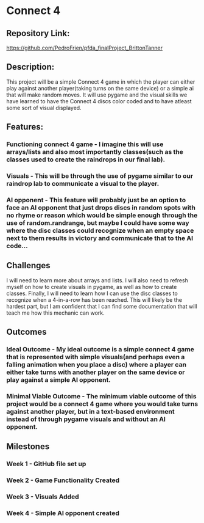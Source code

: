 # Connect 4 

## Repository Link:

https://github.com/PedroFrien/pfda_finalProject_BrittonTanner

## Description:

This project will be a simple Connect 4 game in which the player can either play against another player(taking turns on the same device) or a simple ai that will make random moves. It will use pygame and the visual skills we have learned to have the Connect 4 discs color coded and to have atleast some sort of visual displayed.

## Features:

### Functioning connect 4 game - I imagine this will use arrays/lists and also most importantly classes(such as the classes used to create the raindrops in our final lab).

### Visuals - This will be through the use of pygame similar to our raindrop lab to communicate a visual to the player.

### AI opponent - This feature will probably just be an option to face an AI opponent that just drops discs in random spots with no rhyme or reason which would be simple enough through the use of random.randrange, but maybe I could have some way where the disc classes could recognize when an empty space next to them results in victory and communicate that to the AI code...

## Challenges

I will need to learn more about arrays and lists. I will also need to refresh myself on how to create visuals in pygame, as well as how to create classes. Finally, I will need to learn how I can use the disc classes to recognize when a 4-in-a-row has been reached. This will likely be the hardest part, but I am confident that I can find some documentation that will teach me how this mechanic can work.

## Outcomes

### Ideal Outcome - My ideal outcome is a simple connect 4 game that is represented with simple visuals(and perhaps even a falling animation when you place a disc) where a player can either take turns with another player on the same device or play against a simple AI opponent. 

### Minimal Viable Outcome - The minimum viable outcome of this project would be a connect 4 game where you would take turns against another player, but in a text-based environment instead of through pygame visuals and without an AI opponent. 

## Milestones

### Week 1 - GitHub file set up

### Week 2 - Game Functionality Created

### Week 3 - Visuals Added

### Week 4 - Simple AI opponent created
